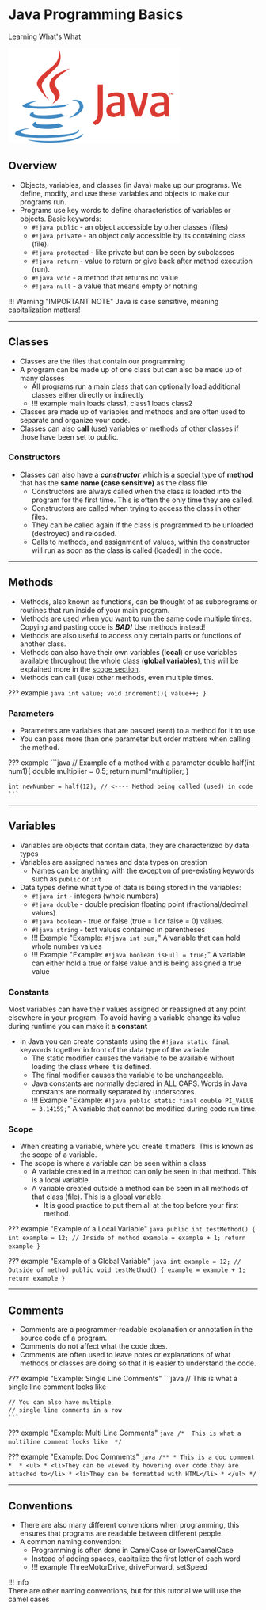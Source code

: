 # Java Programming Basics

Learning What's What

![Java](../assets/images/logos/java.png)

## Overview

- Objects, variables, and classes (in Java) make up our programs. We define, modify, and use these variables and objects to make our programs run.
- Programs use key words to define characteristics of variables or objects. Basic keywords:
    - `#!java public` - an object accessible by other classes (files)
    - `#!java private` - an object only accessible by its containing class (file).
    - `#!java protected` - like private but can be seen by subclasses
    - `#!java return` - value to return or give back after method execution (run). 
    - `#!java void` - a method that returns no value
    - `#!java null` - a value that means empty or nothing

!!! Warning "IMPORTANT NOTE"
	Java is case sensitive, meaning capitalization matters!
***

## Classes

- Classes are the files that contain our programming
- A program can be made up of one class but can also be made up of many classes
    - All programs run a main class that can optionally load additional classes either directly or indirectly 
    - !!! example
    	main loads class1, class1 loads class2
- Classes are made up of variables and methods and are often used to separate and organize your code.
- Classes can also **call** (use) variables or methods of other classes if those have been set to public.

### Constructors
<!-- TODO: Add info about keyword new -->

- Classes can also have a ***constructor*** which is a special type of **method** that has the **same name (case sensitive)** as the class file
    - Constructors are always called when the class is loaded into the program for the first time. This is often the only time they are called.
    - Constructors are called when trying to access the class in other files.
    - They can be called again if the class is programmed to be unloaded (destroyed) and reloaded.
    - Calls to methods, and assignment of values, within the constructor will run as soon as the class is called (loaded) in the code.

***

## Methods

- Methods, also known as functions, can be thought of as subprograms or routines that run inside of your main program.
- Methods are used when you want to run the same code multiple times. Copying and pasting code is ***BAD!*** Use methods instead!
- Methods are also useful to access only certain parts or functions of another class.
- Methods can also have their own variables (**local**) or use variables available throughout the whole class (**global variables**), this will be explained more in the [scope section](#scope).
- Methods can call (use) other methods, even multiple times.

??? example
	```java
	int value;
    void increment(){
		value++;
	}
	```

### Parameters

- Parameters are variables that are passed (sent) to a method for it to use.
- You can pass more than one parameter but order matters when calling the method.

??? example
	```java
    // Example of a method with a parameter
    double half(int num1){ 
        double multiplier = 0.5;
        return num1*multiplier; 
    }

    int newNumber = half(12); // <---- Method being called (used) in code
	```

***

## Variables

- Variables are objects that contain data, they are characterized by data types
- Variables are assigned names and data types on creation
    - Names can be anything with the exception of pre-existing keywords such as `public` or `int`
- Data types define what type of data is being stored in the variables:
    - `#!java int` - integers (whole numbers)
    - `#!java double` - double precision floating point (fractional/decimal values) 
    - `#!java boolean` - true or false (true = 1 or false = 0) values.
    - `#!java string` - text values contained in parentheses
    - !!! Example "Example: `#!java int sum;`"
    	A variable that can hold whole number values
	- !!! Example "Example: `#!java boolean isFull = true;`"
    	A variable can either hold a true or false value and is being assigned a true value

### Constants

Most variables can have their values assigned or reassigned at any point elsewhere in your program. To avoid having a variable change its value during runtime you can make it a **constant**

- In Java you can create constants using the `#!java static final` keywords together in front of the data type of the variable
    - The static modifier causes the variable to be available without loading the class where it is defined. 
    - The final modifier causes the variable to be unchangeable.
    - Java constants are normally declared in ALL CAPS. Words in Java constants are normally separated by underscores.
    - !!! Example "Example: `#!java public static final double PI_VALUE = 3.14159;`"
        A variable that cannot be modified during code run time.
  
### Scope

- When creating a variable, where you create it matters. This is known as the scope of a variable.
- The scope is where a variable can be seen within a class
    - A variable created in a method can only be seen in that method. This is a local variable.
    - A variable created outside a method can be seen in all methods of that class (file). This is a global variable.
        - It is good practice to put them all at the top before your first method.

??? example "Example of a Local Variable"
	```java
    public int testMethod() {
        int example = 12; // Inside of method
        example = example + 1;
        return example
    }
	```    

??? example "Example of a Global Variable"
	```java
    int example = 12; // Outside of method
    public void testMethod() {
        example = example + 1;
        return example
    }
	```
***

## Comments

- Comments are a programmer-readable explanation or annotation in the source code of a program.
- Comments do not affect what the code does.
- Comments are often used to leave notes or explanations of what methods or classes are doing so that it is easier to understand the code.

??? example "Example: Single Line Comments"
	```java
    // This is what a single line comment looks like

    // You can also have multiple
    // single line comments in a row
    ```

??? example "Example: Multi Line Comments"
	```java
    /* 
    This is what a
    multiline comment
    looks like 
    */
    ```

??? example "Example: Doc Comments"
	```java
    /**
     * This is a doc comment
     * 
     * <ul>
     * <li>They can be viewed by hovering over code they are attached to</li>
     * <li>They can be formatted with HTML</li>
     * </ul>
    */
	```

***

## Conventions

- There are also many different conventions when programming, this ensures that programs are readable between different people.
- A common naming convention:
    - Programming is often done in CamelCase or lowerCamelCase
    - Instead of adding spaces, capitalize the first letter of each word 
    - !!! example
        ThreeMotorDrive, driveForward, setSpeed

!!! info  
    There are other naming conventions, but for this tutorial we will use the camel cases
